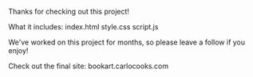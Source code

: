 Thanks for checking out this project!

What it includes:
index.html
style.css
script.js


We've worked on this project for months, so please leave a follow if you enjoy!

Check out the final site: bookart.carlocooks.com
